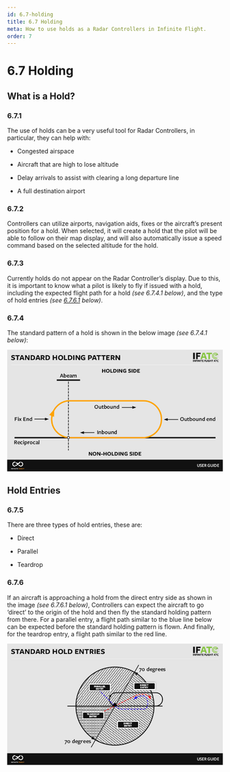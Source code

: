 ```yaml
---
id: 6.7-holding
title: 6.7 Holding
meta: How to use holds as a Radar Controllers in Infinite Flight.
order: 7
---
```


# 6.7 Holding



## What is a Hold?

### 6.7.1    

The use of holds can be a very useful tool for Radar Controllers, in particular, they can help with:

 

 -    Congested airspace

 -    Aircraft that are high to lose altitude

 -    Delay arrivals to assist with clearing a long departure line

 -    A full destination airport

 

### 6.7.2 

Controllers can utilize airports, navigation aids, fixes or the aircraft’s present position for a hold. When selected, it will create a hold that the pilot will be able to follow on their map display, and will also automatically issue a speed command based on the selected altitude for the hold.



### 6.7.3 

Currently holds do not appear on the Radar Controller’s display. Due to this, it is important to know what a pilot is likely to fly if issued with a hold, including the expected flight path for a hold *(see 6.7.4.1 below)*, and the type of hold entries *(see [6.7.6.1](/guide/atc-manual/6.-radar/6.7-holding#6.7.6) below)*.

 

### 6.7.4

The standard pattern of a hold is shown in the below image *(see 6.7.4.1 below)*:



![Image 6.7.4.1 - Standard Holding Pattern](_images/manual/graphics/atc-standard-hold.jpg)

 

## Hold Entries

### 6.7.5  

There are three types of hold entries, these are:

 

 -    Direct

 -    Parallel

 -    Teardrop

 

### 6.7.6

If an aircraft is approaching a hold from the direct entry side as shown in the image *(see 6.7.6.1 below)*, Controllers can expect the aircraft to go ‘direct’ to the origin of the hold and then fly the standard holding pattern from there. For a parallel entry, a flight path similar to the blue line below can be expected before the standard holding pattern is flown. And finally, for the teardrop entry, a flight path similar to the red line.


![Image 6.7.6.1 - Standard Hold Entries](_images/manual/graphics/atc-standard-hold-entry.jpg)
